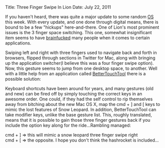 Title: Three Finger Swipe In Lion 
Date: July 22, 2011

If you haven't heard, there was quite a major update to some random [OS][1]
this week. With every update, and one done through digital means, there is
bound to be a few "hickups" here-and-there. One of Lion's most prominent issues
is the 3 finger space switching. This one, somewhat insignificant item seems to
have [brainfucked][2] many people when it comes to certain applications.

Swiping left and right with three fingers used to navigate back and forth in
browsers, flipped through sections in Twitter for Mac, along with bringing up
the application switcher(I believe this was a four finger swipe option). Now,
this gesture seems to jump from one desktop space, to another. Well with a
little help from an application called [BetterTouchTool][3] there is a possible
solution:

Keyboard shortcuts have been around for years, and many gestures (old and new)
can be fired off by simply touching the correct keys in an awesome order. One
could, if they had the self control to rip themselves away from bitching about
the new Mac OS X, map the cmd + ] and [ keys to mimic the lost features of Snow
Leopard. In addition, BetterTouchTool can take modifier keys, unlike the base
gesture list. This, roughly translated, means that it is possible to gain those
three finger gestures back if you include the option key along for the
ride...Rambling managed:

cmd + ] => this will mimic a snow leopard three finger swipe right  
cmd + [ => the opposite. I hope you don't think the hashrocket is included...

[3]:http://www.bettertouchtool.net/

[2]:http://esolangs.org/wiki/Brainfuck

[1]:http://www.apple.com/macosx/
